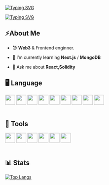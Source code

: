 <!-- [![betterCallNealB](https://github-production-user-asset-6210df.s3.amazonaws.com/6915577/244955440-06f23cee-363e-420e-90e6-be7a85401514.jpg)](https://linktr.ee/0xChix0k) -->

[![Typing SVG](https://readme-typing-svg.demolab.com?font=Press+Start+2P&size=40&duration=1000&pause=1000&color=FFFFFF&center=true&vCenter=true&multiline=true&repeat=false&width=830&height=60&lines=Better+call+Neal)](https://linktr.ee/0xChix0k)

[![Typing SVG](https://readme-typing-svg.demolab.com?font=Press+Start+2P&duration=1000&pause=10&color=FFFFFF&center=true&vCenter=true&multiline=true&repeat=false&width=830&height=100&lines=NFT%2FCrypto+holder;Website+development;Web3+solution)](https://linktr.ee/0xChix0k)

## ⚡About Me

- 😈 **Web3** & Frontend enginner.

- 🌱 I’m currently learning **Next.js** / **MongoDB**

- 💬 Ask me about **React,Solidity**

<!-- - 📫 How to reach me [**Linktree**](https://linktr.ee/0xChix0k) -->


<!-- ## 👨‍💻 Contact

[![twitter](https://img.shields.io/badge/twitter-1DA1F2?style=for-the-badge&logo=twitter&logoColor=white)](https://twitter.com/0xChix0k)
[![instagram](https://img.shields.io/badge/Instagram-E4405F?style=for-the-badge&logo=instagram&logoColor=white)](https://instagram.com/0xChix0k)

<br> -->

## 🖥 Language

<div>
<a href="https://reactjs.org/" target="_blank">
<img height="32" width="32" src="https://cdn.simpleicons.org/react" /></a>
<a href="https://vuejs.org/" target="_blank">
<img height="32" width="32" src="https://cdn.simpleicons.org/Vue.js" /></a>
<a href="https://nodejs.org/en" target="_blank">
<img height="32" width="32" src="https://cdn.simpleicons.org/nodedotjs" /><a/>
<a href="https://developer.mozilla.org/en-US/docs/Web/JavaScript" target="_blank">
<img height="32" width="32" src="https://cdn.simpleicons.org/Javascript" /></a>
<a href="https://www.typescriptlang.org/" target="_blank">
<img height="32" width="32" src="https://cdn.simpleicons.org/typescript" /><a/>
<a href="https://www.w3.org/html/" target="_blank">
<img height="32" width="32" src="https://cdn.simpleicons.org/HTML5" /></a>
<a href="https://www.w3schools.com/css/" target="_blank">
<img height="32" width="32" src="https://cdn.simpleicons.org/CSS3" /></a>
<a href="https://getbootstrap.com/" target="_blank">
<img height="32" width="32" src="https://cdn.simpleicons.org/bootstrap" /></a>
<a href="https://docs.soliditylang.org/en/latest/" target="_blank">
<img height="32" width="32" src="https://cdn.simpleicons.org/Solidity" /><a/>
</div>
<br>

## 📄 Tools

<div>
<a href="https://code.visualstudio.com/" target="_blank">
<img height="32" width="32" src="https://cdn.simpleicons.org/visualstudiocode" /><a/>
<a href="https://git-scm.com/" target="_blank">
<img height="32" width="32" src="https://cdn.simpleicons.org/git" /><a/>
<a href="https://chat.openai.com/" target="_blank">
<img height="32" width="32" src="https://cdn.simpleicons.org/openai" /><a/>
<a href="https://www.adobe.com/" target="_blank">
<img height="32" width="32" src="https://cdn.simpleicons.org/adobephotoshop" /><a/>
<a href="https://mui.com/" target="_blank">
<img height="32" width="32" src="https://cdn.simpleicons.org/mui" /><a/>
<a href="https://ant.design/" target="_blank">
<img height="32" width="32" src="https://cdn.simpleicons.org/antdesign" /><a/>
</div>
<br>

## 📊 Stats

<!-- [![GitHub Streak](https://streak-stats.demolab.com?user=0xChix0k&theme=dark&date_format=%5BY.%5Dn.j&mode=weekly)](https://git.io/streak-stats) -->

[![Top Langs](https://github-readme-stats.vercel.app/api/top-langs/?username=0xChix0k&layout=compact&bg_color=000000&text_color=ffffff)](https://github.com/bcneal666/github-readme-stats)
<!-- [![trophy](https://github-readme-stats.vercel.app/api?username=0xChix0k&theme=blue-green)](https://github.com/0xChix0k/github-profile-trophy) -->

<!--
**0xChix0k/0xChix0k** is a ✨ _special_ ✨ repository because its `README.md` (this file) appears on your GitHub profile.

Here are some ideas to get you started:

- 🔭 I’m currently working on ...
- 🌱 I’m currently learning ...
- 👯 I’m looking to collaborate on ...
- 🤔 I’m looking for help with ...
- 💬 Ask me about ...
- 📫 How to reach me: ...
- 😄 Pronouns: ...
- ⚡ Fun fact: ...
-->
